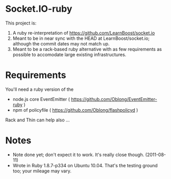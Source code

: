 # Socket.IO-ruby

This project is:

 1. A ruby re-interpretation of https://github.com/LearnBoost/socket.io
 1. Meant to be in near sync with the HEAD at LearnBoost/socket.io; although the commit dates may not match up.
 1. Meant to be a rack-based ruby alternative with as few requirements as possible to accomodate large existing infrastructures.

# Requirements

You'll need a ruby version of the

 * node.js core EventEmitter ( https://github.com/Oblong/EventEmitter-ruby )
 * npm of policyfile ( https://github.com/Oblong/flashpolicyd )

Rack and Thin can help also ... 

# Notes

 * Note done yet; don't expect it to work.  It's really close though. (2011-08-11)
 * Wrote in Ruby 1.8.7-p334 on Ubuntu 10.04. That's the testing ground too; your mileage may vary.
